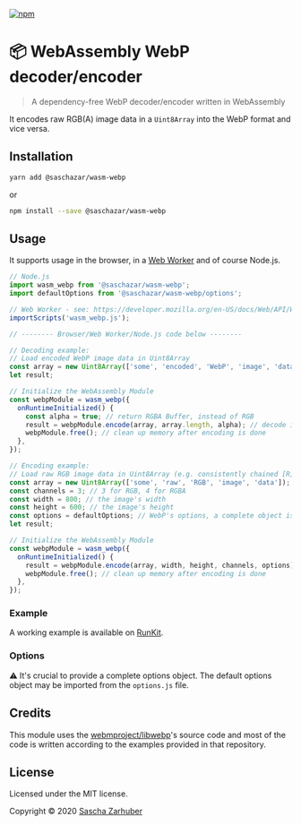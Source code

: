 [![npm](https://img.shields.io/npm/v/@saschazar/wasm-webp)](https://npmjs.org/package/@saschazar/wasm-webp)

# 📦 WebAssembly WebP decoder/encoder

> A dependency-free WebP decoder/encoder written in WebAssembly

It encodes raw RGB(A) image data in a `Uint8Array` into the WebP format and vice versa.

## Installation

```bash
yarn add @saschazar/wasm-webp
```

or

```bash
npm install --save @saschazar/wasm-webp
```

## Usage

It supports usage in the browser, in a [Web Worker](https://developer.mozilla.org/en-US/docs/Web/API/Web_Workers_API) and of course Node.js.

```javascript
// Node.js
import wasm_webp from '@saschazar/wasm-webp';
import defaultOptions from '@saschazar/wasm-webp/options';

// Web Worker - see: https://developer.mozilla.org/en-US/docs/Web/API/WorkerGlobalScope/importScripts
importScripts('wasm_webp.js');

// -------- Browser/Web Worker/Node.js code below --------

// Decoding example:
// Load encoded WebP image data in Uint8Array
const array = new Uint8Array(['some', 'encoded', 'WebP', 'image', 'data']);
let result;

// Initialize the WebAssembly Module
const webpModule = wasm_webp({
  onRuntimeInitialized() {
    const alpha = true; // return RGBA Buffer, instead of RGB
    result = webpModule.encode(array, array.length, alpha); // decode image data and return a new Uint8Array
    webpModule.free(); // clean up memory after encoding is done
  },
});

// Encoding example:
// Load raw RGB image data in Uint8Array (e.g. consistently chained [R][G][B] data)
const array = new Uint8Array(['some', 'raw', 'RGB', 'image', 'data']);
const channels = 3; // 3 for RGB, 4 for RGBA
const width = 800; // the image's width
const height = 600; // the image's height
const options = defaultOptions; // WebP's options, a complete object is crucially needed!
let result;

// Initialize the WebAssembly Module
const webpModule = wasm_webp({
  onRuntimeInitialized() {
    result = webpModule.encode(array, width, height, channels, options); // encode image data and return a new Uint8Array
    webpModule.free(); // clean up memory after encoding is done
  },
});
```

### Example

A working example is available on [RunKit](https://runkit.com/saschazar21/5e8713b993ce6a00127b183b).

### Options

⚠️ It's crucial to provide a complete options object. The default options object may be imported from the `options.js` file.

## Credits

This module uses the [webmproject/libwebp](https://github.com/webmproject/libwebp)'s source code and most of the code is written according to the examples provided in that repository.

## License

Licensed under the MIT license.

Copyright ©️ 2020 [Sascha Zarhuber](https://sascha.work)
